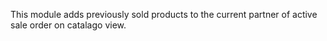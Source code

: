 This module adds previously sold products to the current partner of 
active sale order on catalago view.
